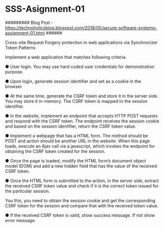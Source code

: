 # SSS-Asignment-01


######### Blog Post - https://technoholicsblog.blogspot.com/2018/05/secure-software-systems-assignment-01.html   ######


Cross-site Request Forgery protection in web applications via Synchronizer Token Patterns



Implement a web application that matches following criteria.


● User login. You may use hard coded user credentials for demonstration purpose.

● Upon login, generate session identifier and set as a cookie in the browser.

● At the same time, generate the CSRF token and store it in the server side. You may store it in-memory. The CSRF token is mapped to the session identifier.

● In the website, implement an endpoint that accepts HTTP POST requests and respond with the CSRF token. The endpoint receives the session cookie and based on the session identifier, return the CSRF token value.

● Implement a webpage that has a HTML form. The method should be POST and action should be another URL in the website. When this page loads, execute an Ajax call via a javascript, which invokes the endpoint for obtaining the CSRF token created for the session.

● Once the page is loaded, modify the HTML form’s document object model (DOM) and add a new hidden field that has the value of the received CSRF token.

● Once the HTML form is submitted to the action, in the server side, extract the received CSRF token value and check if it is the correct token issued for the particular session.


You this, you need to obtain the session cookie and get the corresponding CSRF token
for the session and compare that with the received token value.


● If the received CSRF token is valid, show success message. If not show error
message.
